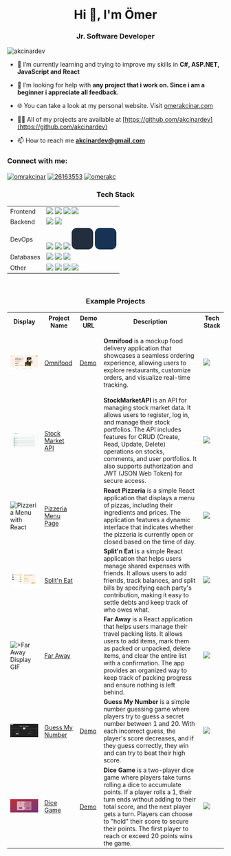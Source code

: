 <h1 align="center">Hi 👋, I'm Ömer</h1>
<h3 align="center">Jr. Software Developer</h3>

<p align="left"> <img src="https://komarev.com/ghpvc/?username=akcinardev&label=Profile%20views&color=0e75b6&style=flat" alt="akcinardev" /> </p>

- 🌱 I’m currently learning and trying to improve my skills in **C#, ASP.NET, JavaScript and React**

- 🤝 I’m looking for help with **any project that i work on. Since i am a beginner i appreciate all feedback.**

- 🌐 You can take a look at my personal website. Visit [omerakcinar.com](https://omerakcinar.com/)

- 👨‍💻 All of my projects are available at [https://github.com/akcinardev](https://github.com/akcinardev)

- 📫 How to reach me **akcinardev@gmail.com**

<h3 align="left">Connect with me:</h3>
<p align="left">
<a href="https://linkedin.com/in/omrakcinar" target="blank"><img align="center" src="https://raw.githubusercontent.com/rahuldkjain/github-profile-readme-generator/master/src/images/icons/Social/linked-in-alt.svg" alt="omrakcinar" height="30" width="40" /></a>
<a href="https://stackoverflow.com/users/26163553" target="blank"><img align="center" src="https://raw.githubusercontent.com/rahuldkjain/github-profile-readme-generator/master/src/images/icons/Social/stack-overflow.svg" alt="26163553" height="30" width="40" /></a>
<a href="https://www.youtube.com/@omerakc" target="blank"><img align="center" src="https://raw.githubusercontent.com/rahuldkjain/github-profile-readme-generator/master/src/images/icons/Social/youtube.svg" alt="omerakc" height="30" width="40" /></a>
</p>

<h3 align="center">Tech Stack</h3>
<table align="center">
  <tr>
    <td>Frontend</td>
    <td>
      <div>
        <a href="#"><img src="https://github.com/onemarc/tech-icons/blob/main/icons/javascript.svg" width="50"></a>
        <a href="#"><img src="https://github.com/onemarc/tech-icons/blob/main/icons/react-dark.svg" width="50"></a>
        <a href="#"><img src="https://github.com/onemarc/tech-icons/blob/main/icons/html.svg" width="50"></a>
        <a href="#"><img src="https://github.com/onemarc/tech-icons/blob/main/icons/css.svg" width="50"></a>
      </div>
    </td>
  </tr>

  <tr>
    <td>Backend</td>
    <td>
      <div>
        <a href="#"><img src="https://github.com/onemarc/tech-icons/blob/main/icons/cs-dark.svg" width="50"></a>
        <a href="#"><img src="https://github.com/onemarc/tech-icons/blob/main/icons/dotnet-dark.svg" width="50"></a>
      </div>
    </td>
  </tr>

  <tr>
    <td>DevOps</td>
    <td>
      <div>
        <a href="#"><img src="https://github.com/onemarc/tech-icons/blob/main/icons/jenkins-dark.svg" width="50"></a>
        <a href="#"><img src="https://github.com/onemarc/tech-icons/blob/main/icons/docker.svg" width="50"></a>
        <a href="#"><img src="https://github.com/onemarc/tech-icons/blob/main/icons/linux-light.svg" width="50"></a>
        <a href="#"><img src="https://github.com/onemarc/tech-icons/blob/main/icons%232/aws.svg" width="50"></a>
        <a href="#"><img src="https://github.com/onemarc/tech-icons/blob/main/icons%232/vagrant.svg" width="50"></a>
      </div>
    </td>
  </tr>

  <tr>
    <td>Databases</td>
    <td>
      <div>
        <a href="#"><img src="https://github.com/onemarc/tech-icons/blob/main/icons/mssqlserver-dark.svg" width="50"></a>
        <a href="#"><img src="https://github.com/onemarc/tech-icons/blob/main/icons/postgressql-dark.svg" width="50"></a>
        <a href="#"><img src="https://github.com/onemarc/tech-icons/blob/main/icons/sqllite.svg" width="50"></a>
      </div>
    </td>
  </tr>

  <tr>
    <td>Other</td>
    <td>
      <div>
        <a href="#"><img src="https://github.com/onemarc/tech-icons/blob/main/icons/python-dark.svg" width="50"></a>
        <a href="#"><img src="https://github.com/onemarc/tech-icons/blob/main/icons/unity-dark.svg" width="50"></a>
        <a href="#"><img src="https://github.com/onemarc/tech-icons/blob/main/icons/jira-dark.svg" width="50"></a>
        <a href="#"><img src="https://github.com/onemarc/tech-icons/blob/main/icons/git.svg" width="50"></a>
      </div>
    </td>
  </tr>
</table>
</br>

<h3 align="center">Example Projects</h3>
<table>
  <tr>
    <th>Display</th>
    <th>Project Name</th>
    <th>Demo URL</th>
    <th>Description</th>
    <th>Tech Stack</th>
  </tr>
  <tr>
    <td><img src="https://github.com/akcinardev/html-css-course/blob/main/omnifood/display.gif" alt="Omnifood Project by AkcDev" width="300" /></td>
    <td><a href="https://github.com/akcinardev/html-css-course/tree/main/omnifood" target="_blank">Omnifood</a></td>
    <td><a href="https://omnifood-akcdev.netlify.app/" target="_blank">Demo</a></td>
    <td><p><strong>Omnifood</strong> is a mockup food delivery application that showcases a seamless ordering experience, allowing users to explore restaurants, customize orders, and visualize real-time tracking.</p>
</td>
    <td><img src="https://skillicons.dev/icons?i=html,css,js" /></td>
  </tr>

  <tr>
    <td><img src="https://github.com/akcinardev/StockMarketAPI/blob/master/stockmarket-display.gif" alt="Stock Market API Display GIF" width="300" /></td>
    <td><a href="https://github.com/akcinardev/StockMarketAPI" target="_blank">Stock Market API</a></td>
    <td><a href="" target="_blank"></a></td>
    <td><strong>StockMarketAPI</strong> is an API for managing stock market data. It allows users to register, log in, and manage their stock portfolios. The API includes features for CRUD (Create, Read, Update, Delete) operations on stocks, comments, and user portfolios. It also supports authorization and JWT (JSON Web Token) for secure access.</td>
    <td><img src="https://skillicons.dev/icons?i=cs,dotnet" /></td>
  </tr>

  <tr>
    <td><img src="https://github.com/akcinardev/react-simple-pizza-menu/blob/master/display.png" alt="Pizzeria Menu with React" width="300" /></td>
    <td><a href="https://github.com/akcinardev/react-simple-pizza-menu" target="_blank">Pizzeria Menu Page</a></td>
    <td><a href="" target="_blank"></a></td>
    <td><strong>React Pizzeria</strong> is a simple React application that displays a menu of pizzas, including their ingredients and prices. The application features a dynamic interface that indicates whether the pizzeria is currently open or closed based on the time of day.</td>
    <td><img src="https://skillicons.dev/icons?i=react,js" /></td>
  </tr>

  <tr>
    <td><img src="https://github.com/akcinardev/splitn-eat/blob/master/splitneat-display.gif" alt="Split'n Eat Display GIF" width="300" /></td>
    <td><a href="https://github.com/akcinardev/splitn-eat" target="_blank">Split'n Eat</a></td>
    <td><a href="" target="_blank"></a></td>
    <td><strong>Split'n Eat</strong> is a simple React application that helps users manage shared expenses with friends. It allows users to add friends, track balances, and split bills by specifying each party's contribution, making it easy to settle debts and keep track of who owes what.</td>
    <td><img src="https://skillicons.dev/icons?i=react,js" /></td>
  </tr>

  <tr>
    <td><img src="https://github.com/akcinardev/react-simple-far-away/blob/master/faraway-display.gif" alt=">Far Away Display GIF" width="300" /></td>
    <td><a href="https://github.com/akcinardev/react-simple-far-away" target="_blank">Far Away</a></td>
    <td><a href="" target="_blank"></a></td>
    <td><strong>Far Away</strong> is a React application that helps users manage their travel packing lists. It allows users to add items, mark them as packed or unpacked, delete items, and clear the entire list with a confirmation. The app provides an organized way to keep track of packing progress and ensure nothing is left behind.</td>
    <td><img src="https://skillicons.dev/icons?i=react,js" /></td>
  </tr>

  <tr>
    <td><img src="https://github.com/akcinardev/javascript-course/blob/main/guess-my-number/guessnumber-display.gif" alt=">Guess My Number Display GIF" width="300" /></td>
    <td><a href="https://github.com/akcinardev/javascript-course/tree/main/guess-my-number" target="_blank">Guess My Number</a></td>
    <td><a href="https://guessthenumber-akcdev.netlify.app/" target="_blank">Demo</a></td>
    <td><strong>Guess My Number</strong> is a simple number guessing game where players try to guess a secret number between 1 and 20. With each incorrect guess, the player's score decreases, and if they guess correctly, they win and can try to beat their high score.</td>
    <td><img src="https://skillicons.dev/icons?i=js" /></td>
  </tr>

  <tr>
    <td><img src="https://github.com/akcinardev/javascript-course/blob/main/dice-rolling-game/dicegame-display.gif" alt=">Dice Game Display GIF" width="300" /></td>
    <td><a href="https://github.com/akcinardev/javascript-course/tree/main/dice-rolling-game" target="_blank">Dice Game</a></td>
    <td><a href="https://dicegame-akcdev.netlify.app/" target="_blank">Demo</a></td>
    <td><strong>Dice Game</strong> is a two-player dice game where players take turns rolling a dice to accumulate points. If a player rolls a 1, their turn ends without adding to their total score, and the next player gets a turn. Players can choose to "hold" their score to secure their points. The first player to reach or exceed 20 points wins the game.</td>
    <td><img src="https://skillicons.dev/icons?i=js" /></td>
  </tr>
</table>
